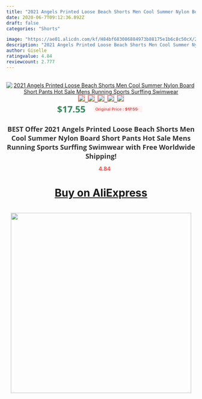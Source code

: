 ```yaml
---
title: "2021 Angels Printed Loose Beach Shorts Men Cool Summer Nylon Board Short Pants Hot Sale Mens Running Sports Surffing Swimwear"
date: 2020-06-7T09:12:36.892Z
draft: false
categories: "Shorts"

image: "https://ae01.alicdn.com/kf/H84bf683086884973b88175e1b6c8c50cX/2021-Angels-Printed-Loose-Beach-Shorts-Men-Cool-Summer-Nylon-Board-Short-Pants-Hot-Sale-Mens.jpg"
description: "2021 Angels Printed Loose Beach Shorts Men Cool Summer Nylon Board Short Pants Hot Sale Mens Running Sports Surffing Swimwear"
author: Giselle
ratingvalue: 4.84
reviewcount: 2.777
---
```

<br>
<div style="text-align: center;">
<a href="https://s.click.aliexpress.com/e/_ADBwzR" target="_blank" rel="nofollow noopener noreferrer"><img alt="2021 Angels Printed Loose Beach Shorts Men Cool Summer Nylon Board Short Pants Hot Sale Mens Running Sports Surffing Swimwear" class="magnifier-image" src="https://ae01.alicdn.com/kf/H84bf683086884973b88175e1b6c8c50cX/2021-Angels-Printed-Loose-Beach-Shorts-Men-Cool-Summer-Nylon-Board-Short-Pants-Hot-Sale-Mens.jpg_640x640.jpg">
<br>
<img style="border:1px solid salmon" src="https://ae01.alicdn.com/kf/H84bf683086884973b88175e1b6c8c50cX/2021-Angels-Printed-Loose-Beach-Shorts-Men-Cool-Summer-Nylon-Board-Short-Pants-Hot-Sale-Mens.jpg_120x120.jpg">&nbsp;&nbsp;<img style="border:1px solid salmon" src="https://ae01.alicdn.com/kf/H342b0e9c98ef457cb8eab31fb6a4bf60A/2021-Angels-Printed-Loose-Beach-Shorts-Men-Cool-Summer-Nylon-Board-Short-Pants-Hot-Sale-Mens.jpg_120x120.jpg">&nbsp;&nbsp;<img style="border:1px solid salmon" src="https://ae01.alicdn.com/kf/Heda278fe353248a0a88b020ba1e0511f7/2021-Angels-Printed-Loose-Beach-Shorts-Men-Cool-Summer-Nylon-Board-Short-Pants-Hot-Sale-Mens.jpg_120x120.jpg">&nbsp;&nbsp;<img style="border:1px solid salmon" src="https://ae01.alicdn.com/kf/H273cedd9b02d4d53a429d865a9ad0c23Z/2021-Angels-Printed-Loose-Beach-Shorts-Men-Cool-Summer-Nylon-Board-Short-Pants-Hot-Sale-Mens.jpg_120x120.jpg">&nbsp;&nbsp;<img style="border:1px solid salmon" src="https://ae01.alicdn.com/kf/H7d7ba1a5f15744d48df1e2b0d860e567j/2021-Angels-Printed-Loose-Beach-Shorts-Men-Cool-Summer-Nylon-Board-Short-Pants-Hot-Sale-Mens.jpg_120x120.jpg"></a></div><br0>
<div style="text-align: center;"><span style="background-color: white; border: 0px; box-sizing: border-box; color: seagreen; display: inline-block; font-family: &quot;open sans&quot; , &quot;arial&quot; , &quot;helvetica&quot; , sans-serif , &quot;heiti&quot;; font-size: 24px; font-stretch: inherit; font-weight: 700; line-height: inherit; margin: 0px 10px 0px 0px; padding: 0px; vertical-align: middle;">$17.55 </span>
<span style="background: rgb(255 , 241 , 241); border-radius: 3px; border: 0px; box-sizing: border-box; color: #ff4747; display: inline-block; font-family: inherit; font-size: 12px; font-stretch: inherit; font-style: inherit; font-variant: inherit; font-weight: 600; line-height: inherit; margin: 0px; padding: 2px 5px; transform: scale(0.9); vertical-align: middle;">Original Price : <b style="text-decoration: line-through;">$17.55 </b> &nbsp;&nbsp;</span></div>
<h1 style="color: #333333; display: inline-block; font-family: &quot;open sans&quot; , &quot;arial&quot; , &quot;helvetica&quot; , sans-serif , &quot;heiti&quot;; font-size: 18px; font-stretch: inherit; font-weight: 700; text-align: center;">BEST Offer 2021 Angels Printed Loose Beach Shorts Men Cool Summer Nylon Board Short Pants Hot Sale Mens Running Sports Surffing Swimwear with Free Worldwide Shipping!</h1>
<div style="color: #ff4747; text-align: center;">
<img src="https://4.bp.blogspot.com/-M0ZcTcb-5uY/XleCXlxnR4I/AAAAAAAAAEc/OrjgMkXV1oMQFaCRZj5HQwOCBcu3w1FegCPcBGAYYCw/s1600/star.png" style="height: 15px;">&nbsp;<b>4.84</b></div>
<div class="button_cont" align="center"><a class="buynow_a" href="https://s.click.aliexpress.com/e/_ADBwzR" target="_blank" rel="nofollow noopener noreferrer"><H1>Buy on AliExpress</H1></a></div><br>
<div class="separator" style="clear: both; text-align: center;">
<img src="https://lh3.googleusercontent.com/-pTy5HemUv9M/XlePHvY0dAI/AAAAAAAAAE4/0nX5iRUoIWY8eMW9Dpxeirr157OZliDIgCLcBGAsYHQ/s1600/badge.gif" width="480">
</div>
